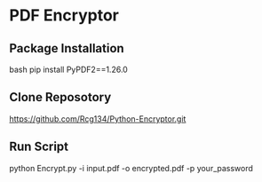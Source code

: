 # PDF Encryptor

## Package Installation
bash
pip install PyPDF2==1.26.0

## Clone Reposotory
https://github.com/Rcg134/Python-Encryptor.git

## Run Script
python Encrypt.py -i input.pdf -o encrypted.pdf -p your_password
